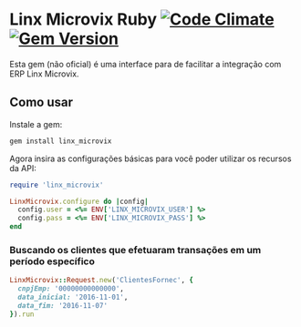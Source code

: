 # Linx Microvix Ruby [![Code Climate](https://codeclimate.com/github/phbruce/linx_microvix/badges/gpa.svg)](https://codeclimate.com/github/phbruce/linx_microvix) [![Gem Version](https://img.shields.io/gem/v/linx_microvix.svg)](https://rubygems.org/gems/linx_microvix)

Esta gem (não oficial) é uma interface para de facilitar a integração com ERP Linx Microvix.

## Como usar

Instale a gem:

```bash
gem install linx_microvix
```

Agora insira as configurações básicas para você poder utilizar os recursos da API:

```ruby
require 'linx_microvix'

LinxMicrovix.configure do |config|
  config.user = <%= ENV['LINX_MICROVIX_USER'] %>
  config.pass = <%= ENV['LINX_MICROVIX_PASS'] %>
end
```

### Buscando os clientes que efetuaram transações em um período específico

```ruby
LinxMicrovix::Request.new('ClientesFornec', {
  cnpjEmp: '00000000000000',
  data_inicial: '2016-11-01',
  data_fim: '2016-11-07'
}).run
```
